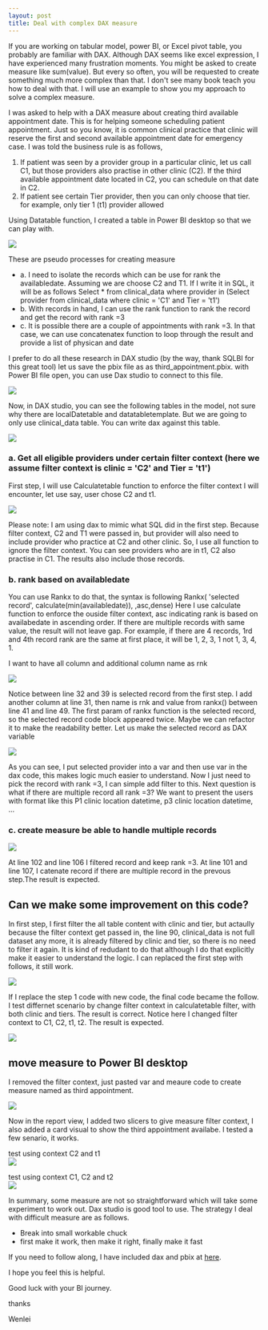 ```yaml
---
layout: post
title: Deal with complex DAX measure
---
```


If you are working on tabular model, power BI, or Excel pivot table, you probably are familiar with DAX. Although DAX seems like excel expression, I have experienced many frustration moments. You might be asked to create measure like sum(value). But every so often, you will be requested to create something much more complex than that. I don't see many book teach you how to deal with that.  I will use an example to show you my approach to solve a complex measure.  

I was asked to help with a DAX measure about creating third available appointment date.  This is for helping someone scheduling patient appointment. Just so you know,  it is common clinical practice that clinic will reserve the first and second available appointment date for emergency case. I was told the business rule is as follows,  

1.	If patient was seen by a provider group in a particular clinic, let us call C1,  but  those providers also practise in other clinic (C2). If the third available appointment date located in C2,  you can schedule on that date in C2.
2.	If patient see certain Tier provider, then you can only choose that tier. for example,  only tier 1 (t1) provider allowed  

Using Datatable function, I created a table in Power BI desktop so that we can play with.  

<img src="/images/blog31/create_table.PNG">  

These are pseudo processes for creating measure   
* a.	I need to isolate the records which can be use for rank the availabledate. Assuming we are choose C2 and T1.  If I write it in SQL, it will be as follows 
Select * from clinical_data where provider in 
(Select provider from clinical_data where  clinic = 'C1' and Tier = 't1')
* b.	With records in hand, I can use the rank function to rank the record and get the record with rank =3
* c.	It is possible there are a couple of appointments with rank =3.  In that case,  we can use concatenatex function to loop through the result and provide a list of physican and date   

I prefer to do all these research in DAX studio (by the way, thank SQLBI for this great tool)
let us save the pbix file as as third_appointment.pbix.  with Power BI file open, you can use Dax studio to connect to this file.   

<img src="/images/blog31/connect_power_bi_desktop.PNG">  

Now, in DAX studio, you can see the following tables in the model,  not sure why there are localDatetable and datatabletemplate. But we are going to only use clinical_data table. You can write dax against this table. 

<img src="/images/blog31/dax_table_view.PNG">

### a. Get all eligible providers under certain filter context (here we assume filter context is  clinic = 'C2' and Tier = 't1')
First step, I will use Calculatetable function to enforce the filter context I will encounter, let use say, user chose C2 and t1.

<img src="/images/blog31/dax_step1_filter_record.PNG">  

Please note: I am using dax to mimic what SQL did in the first step.  Because filter context, C2 and T1 were passed in,   but provider will also need to include provider who practice at C2 and other clinic. So, I use all function to ignore the filter context.  You can see providers who are in t1, C2 also practise in C1. The results also include those records. 

### b. rank based on availabledate  
You can use Rankx to do that, the syntax is following
Rankx( 'selected record', calculate(min(availabledate)), ,asc,dense)
Here I use calculate function to enforce the ouside filter context, asc indicating rank is based on availabedate in ascending order. If there are multiple records with same value,  the result will not leave gap.   For example, if  there are 4 records,  1rd and 4th record rank are the same at first place, it will be 1, 2, 3, 1   not 1, 3, 4, 1.  

I want to have all column and additional column name as rnk    

<img src="/images/blog31/dax_step1_rank.PNG">  

Notice between line 32 and 39 is selected record from the first step.   I add another column at line 31, then name is rnk and value from rankx() between line 41 and line 49.   The first param of rankx function is the selected record, so the selected record code block appeared twice. Maybe we can refactor it to make the readability better. Let us make the selected record as DAX variable  

<img src="/images/blog31/dax_step1_rank_var.PNG">  

As you can see, I put selected provider into a var and then use var in the dax code,  this makes logic much easier to understand.
Now I just need to pick the record with rank =3, I can simple add filter to this.  Next question is what if there are multiple record all rank =3?   We want to present the users with format like this   P1 clinic location  datetime, p3 clinic location datetime, …

### c. create measure be able to handle multiple records

<img src="/images/blog31/dax_step3_create_measure.PNG">  

At line 102 and line 106  I filtered record and keep rank =3.  At line 101 and line 107, I catenate record if there are multiple record in the prevous step.The result is expected.

## Can we make some improvement on this code?    
In first step,  I first filter the all table content with clinic and tier, but actaully because the filter context get passed in,  the line 90, clinical_data is not full dataset any more, it is already filtered by clinic and tier, so there is no need to filter it again. It is kind of redudant to do that although I do that explicitly make it easier to understand the logic. I can replaced the first step with follows, it still work. 

<img src="/images/blog31/step1_optmizaiton.PNG">  

If I replace the step 1 code with new code, the final code became the follow.  I test differnet scenario by change filter context in calculatetable filter, with both clinic and tiers. The result is correct. Notice here I changed filter context to C1, C2, t1, t2. The result is expected. 

<img src="/images/blog31/test.PNG">  

## move measure to Power BI desktop

I removed the filter context, just pasted var and meaure code to create measure named as third appointment.  

<img src="/images/blog31/create_measure_in_pbi.PNG">  

Now in the report view,  I added two slicers to give measure filter context, I also added a card visual to show the third appointment availabe.   I tested a few senario, it works.  

test using context C2 and t1  
<img src="/images/blog31/test_in_name_card.PNG">

test using context C1, C2 and t2  
<img src="/images/blog31/test_in_name_card3.PNG">

In summary,  some measure are not so straightforward which will take some experiment to work out.  Dax studio is good tool to use. The strategy I deal with difficult measure are as follows.  
* Break into small workable chuck    
* first make it work, then make it right, finally make it fast  

If you need to follow along, I have included dax and pbix at <a href="/Files/complicated_dax_measures.zip">here</a>. 

I hope you feel this is helpful.  

Good luck with your BI journey.  

thanks  

Wenlei
